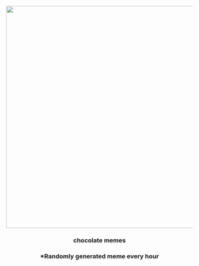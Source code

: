 <p align="center">
        <img src="https://i.redd.it/j5623d7xzj191.gif" width="600" height="600">
        </p>
        <h3 align="center">chocolate memes</h3>
        <h3 align="center">*Randomly generated meme every hour</h3>
    